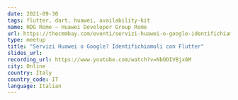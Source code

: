 ```yaml
---
date: 2021-09-30
tags: flutter, dart, huawei, availability-kit
name: HDG Rome – Huawei Developer Group Rome
url: https://thecmmbay.com/eventi/servizi-huawei-o-google-identifichiamoli-con-flutter-qvmj3n270z4
type: meetup
title: "Servizi Huawei o Google? Identifichiamoli con Flutter"
slides_url:
recording_url: https://www.youtube.com/watch?v=NbODIVBjx6M
city: Online
country: Italy
country_code: IT
language: Italian
---
```

